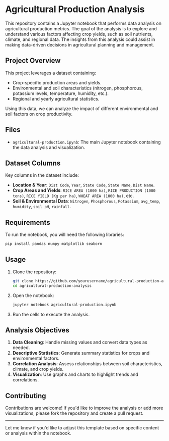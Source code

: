 # Agricultural Production Analysis

This repository contains a Jupyter notebook that performs data analysis on agricultural production metrics. The goal of the analysis is to explore and understand various factors affecting crop yields, such as soil nutrients, climate, and regional data. The insights from this analysis could assist in making data-driven decisions in agricultural planning and management.

## Project Overview

This project leverages a dataset containing:
- Crop-specific production areas and yields.
- Environmental and soil characteristics (nitrogen, phosphorous, potassium levels, temperature, humidity, etc.).
- Regional and yearly agricultural statistics.

Using this data, we can analyze the impact of different environmental and soil factors on crop productivity.

## Files

- `agricultural-production.ipynb`: The main Jupyter notebook containing the data analysis and visualization.

## Dataset Columns

Key columns in the dataset include:
- **Location & Year**: `Dist Code`, `Year`, `State Code`, `State Name`, `Dist Name`.
- **Crop Areas and Yields**: `RICE AREA (1000 ha)`, `RICE PRODUCTION (1000 tons)`, `RICE YIELD (Kg per ha)`, `WHEAT AREA (1000 ha)`, etc.
- **Soil & Environmental Data**: `Nitrogen`, `Phosphorous`, `Potassium`, `avg_temp`, `humidity`, `soil pH`, `rainfall`.

## Requirements

To run the notebook, you will need the following libraries:

```bash
pip install pandas numpy matplotlib seaborn
```

## Usage

1. Clone the repository:
    ```bash
    git clone https://github.com/yourusername/agricultural-production-analysis.git
    cd agricultural-production-analysis
    ```

2. Open the notebook:
    ```bash
    jupyter notebook agricultural-production.ipynb
    ```

3. Run the cells to execute the analysis.

## Analysis Objectives

1. **Data Cleaning**: Handle missing values and convert data types as needed.
2. **Descriptive Statistics**: Generate summary statistics for crops and environmental factors.
3. **Correlation Analysis**: Assess relationships between soil characteristics, climate, and crop yields.
4. **Visualization**: Use graphs and charts to highlight trends and correlations.

## Contributing

Contributions are welcome! If you'd like to improve the analysis or add more visualizations, please fork the repository and create a pull request.

---

Let me know if you'd like to adjust this template based on specific content or analysis within the notebook.

